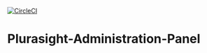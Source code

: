 [![CircleCI](https://circleci.com/gh/NazarMelnyk96/Plurasight-Administration-Panel/tree/master.svg?style=svg)](https://circleci.com/gh/NazarMelnyk96/Plurasight-Administration-Panel/tree/master)
# Plurasight-Administration-Panel
